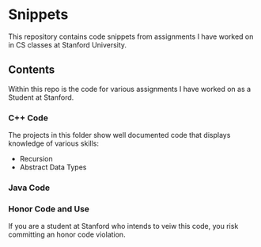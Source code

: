# Snippets
This repository contains code snippets from assignments I have worked on in CS classes at Stanford University.

## Contents 
Within this repo is the code for various assignments I have worked on as a Student at Stanford. 

### C++ Code
The projects in this folder show well documented code that displays knowledge of various skills:
* Recursion
* Abstract Data Types

### Java Code

### Honor Code and Use
If you are a student at Stanford who intends to veiw this code, you risk committing an honor code violation.


